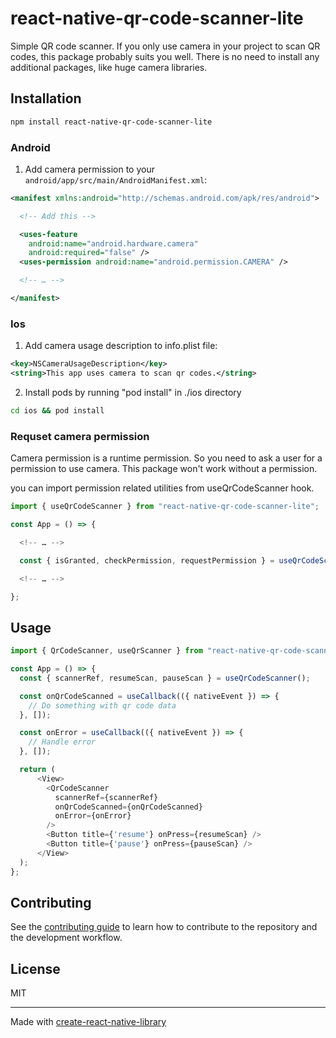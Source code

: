 # react-native-qr-code-scanner-lite

Simple QR code scanner.
If you only use camera in your project to scan QR codes, this package probably suits you well.
There is no need to install any additional packages, like huge camera libraries.

## Installation

```sh
npm install react-native-qr-code-scanner-lite
```

### Android

1. Add camera permission to your `android/app/src/main/AndroidManifest.xml`:

```xml
<manifest xmlns:android="http://schemas.android.com/apk/res/android">

  <!-- Add this -->

  <uses-feature
    android:name="android.hardware.camera"
    android:required="false" />
  <uses-permission android:name="android.permission.CAMERA" />

  <!-- … -->

</manifest>
```

### Ios

1. Add camera usage description to info.plist file:

```xml
<key>NSCameraUsageDescription</key>
<string>This app uses camera to scan qr codes.</string>
```

2. Install pods by running "pod install" in ./ios directory

```sh
cd ios && pod install
```

### Requset camera permission

Camera permission is a runtime permission. So you need to ask a user for a permission to use camera. This package won't work without a permission.

you can import permission related utilities from useQrCodeScanner hook.

```js
import { useQrCodeScanner } from "react-native-qr-code-scanner-lite";

const App = () => {

  <!-- … -->

  const { isGranted, checkPermission, requestPermission } = useQrCodeScanner();

  <!-- … -->

};
```

## Usage

```js
import { QrCodeScanner, useQrScanner } from "react-native-qr-code-scanner-lite";

const App = () => {
  const { scannerRef, resumeScan, pauseScan } = useQrCodeScanner();

  const onQrCodeScanned = useCallback(({ nativeEvent }) => {
    // Do something with qr code data
  }, []);

  const onError = useCallback(({ nativeEvent }) => {
    // Handle error
  }, []);

  return (
      <View>
        <QrCodeScanner
          scannerRef={scannerRef}
          onQrCodeScanned={onQrCodeScanned}
          onError={onError}
        />
        <Button title={'resume'} onPress={resumeScan} />
        <Button title={'pause'} onPress={pauseScan} />
      </View>
  );
};
```

## Contributing

See the [contributing guide](CONTRIBUTING.md) to learn how to contribute to the repository and the development workflow.

## License

MIT

---

Made with [create-react-native-library](https://github.com/callstack/react-native-builder-bob)
